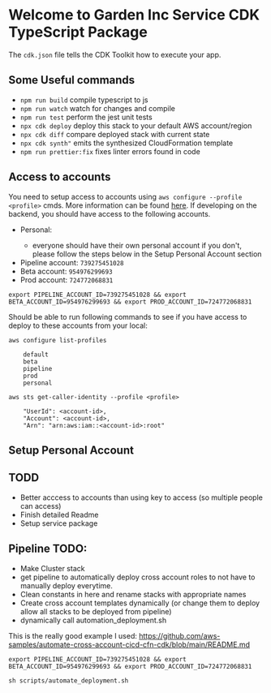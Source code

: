 # Welcome to Garden Inc Service CDK TypeScript Package

The `cdk.json` file tells the CDK Toolkit how to execute your app.

## Some Useful commands

- `npm run build` compile typescript to js
- `npm run watch` watch for changes and compile
- `npm run test` perform the jest unit tests
- `npx cdk deploy` deploy this stack to your default AWS account/region
- `npx cdk diff` compare deployed stack with current state
- `npx cdk synth"` emits the synthesized CloudFormation template
- `npm run prettier:fix` fixes linter errors found in code

## Access to accounts

You need to setup access to accounts using `aws configure --profile <profile>` cmds. More information can be found [here](https://docs.aws.amazon.com/cli/latest/reference/configure/). If developing on the backend, you should have access to the following accounts.

- Personal: <personal-account-id>
  - everyone should have their own personal account if you don't, please follow the steps below in the Setup Personal Account section
- Pipeline account: `739275451028`
- Beta account: `954976299693`
- Prod account: `724772068831`

```
export PIPELINE_ACCOUNT_ID=739275451028 && export BETA_ACCOUNT_ID=954976299693 && export PROD_ACCOUNT_ID=724772068831
```

Should be able to run following commands to see if you have access to deploy to these accounts from your local:

`aws configure list-profiles`

```
    default
    beta
    pipeline
    prod
    personal
```

`aws sts get-caller-identity --profile <profile>`

```
    "UserId": <account-id>,
    "Account": <account-id>,
    "Arn": "arn:aws:iam::<account-id>:root"
```

## Setup Personal Account

## TODD

- Better acccess to accounts than using key to access (so multiple people can access)
- Finish detailed Readme
- Setup service package

## Pipeline TODO:

- Make Cluster stack
- get pipeline to automatically deploy cross account roles to not have to manually deploy everytime.
- Clean constants in here and rename stacks with appropriate names
- Create cross account templates dynamically (or change them to deploy allow all stacks to be deployed from pipeline)
- dynamically call automation_deployment.sh

This is the really good example I used: https://github.com/aws-samples/automate-cross-account-cicd-cfn-cdk/blob/main/README.md

```
export PIPELINE_ACCOUNT_ID=739275451028 && export BETA_ACCOUNT_ID=954976299693 && export PROD_ACCOUNT_ID=724772068831

sh scripts/automate_deployment.sh
```